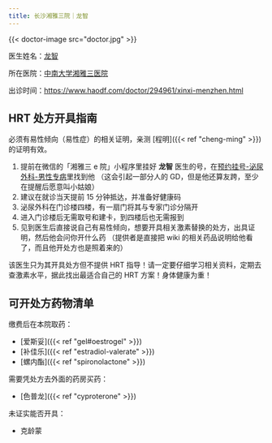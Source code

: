 ```yaml
---
title: 长沙湘雅三院｜龙智
---
```


{{< doctor-image src="doctor.jpg" >}}

医生姓名：[龙智](https://www.xy3yy.com/zjfc/mnwk2019/15765.html)

所在医院：[中南大学湘雅三医院](https://www.xy3yy.com)

出诊时间：<https://www.haodf.com/doctor/294961/xinxi-menzhen.html>

## HRT 处方开具指南

必须有易性倾向（易性症）的相关证明，亲测 [程明]({{< ref "cheng-ming" >}}) 的证明有效。

1. 提前在微信的「湘雅三 e 院」小程序里挂好 **龙智** 医生的号，在<u>预约挂号-泌尿外科-男性专病</u>里找到他
   （这会引起一部分人的 GD，但是他还算友跨，至少在提醒后愿意叫小姑娘）
1. 建议在就诊当天提前 15 分钟抵达，并准备好健康码
1. 泌尿外科在门诊楼四楼，有一扇门将其与专家门诊分隔开
1. 进入门诊楼后无需取号和建卡，到四楼后也无需报到
1. 见到医生后直接说自己有易性倾向，想要开具相关激素替换的处方，出具证明，然后他会问你开什么药
   （提供者是直接把 wiki 的相关药品说明给他看了，而且他开处方也是照着来的）

该医生只为其开具处方但不提供 HRT 指导！请一定要仔细学习相关资料，定期去查激素水平，据此找出最适合自己的 HRT 方案！身体健康为重！

## 可开处方药物清单

缴费后在本院取药：

- [爱斯妥]({{< ref "gel#oestrogel" >}})
- [补佳乐]({{< ref "estradiol-valerate" >}})
- [螺内酯]({{< ref "spironolactone" >}})

需要凭处方去外面的药房买药：

- [色普龙]({{< ref "cyproterone" >}})

未证实能否开具：

- 克龄蒙
